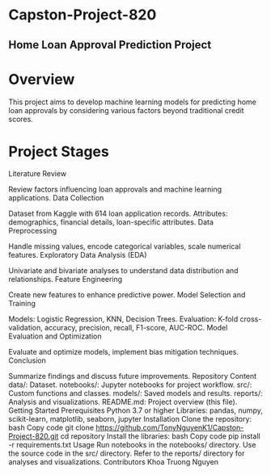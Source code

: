 # Capston-Project-820
## Home Loan Approval Prediction Project
# Overview
This project aims to develop machine learning models for predicting home loan approvals by considering various factors beyond traditional credit scores.

# Project Stages
Literature Review

Review factors influencing loan approvals and machine learning applications.
Data Collection

Dataset from Kaggle with 614 loan application records.
Attributes: demographics, financial details, loan-specific attributes.
Data Preprocessing

Handle missing values, encode categorical variables, scale numerical features.
Exploratory Data Analysis (EDA)

Univariate and bivariate analyses to understand data distribution and relationships.
Feature Engineering

Create new features to enhance predictive power.
Model Selection and Training

Models: Logistic Regression, KNN, Decision Trees.
Evaluation: K-fold cross-validation, accuracy, precision, recall, F1-score, AUC-ROC.
Model Evaluation and Optimization

Evaluate and optimize models, implement bias mitigation techniques.
Conclusion

Summarize findings and discuss future improvements.
Repository Content
data/: Dataset.
notebooks/: Jupyter notebooks for project workflow.
src/: Custom functions and classes.
models/: Saved models and results.
reports/: Analysis and visualizations.
README.md: Project overview (this file).
Getting Started
Prerequisites
Python 3.7 or higher
Libraries: pandas, numpy, scikit-learn, matplotlib, seaborn, jupyter
Installation
Clone the repository:
bash
Copy code
git clone https://github.com/TonyNguyenK1/Capston-Project-820.git
cd repository
Install the libraries:
bash
Copy code
pip install -r requirements.txt
Usage
Run notebooks in the notebooks/ directory.
Use the source code in the src/ directory.
Refer to the reports/ directory for analyses and visualizations.
Contributors
Khoa Truong Nguyen
